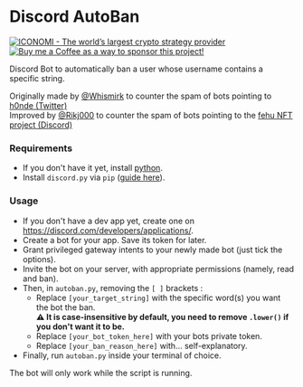 # Discord AutoBan
<p align="left">
    <a href="https://www.iconomi.com/register?ref=JdFzz">
        <img src="https://img.shields.io/badge/ICONOMI-Join-blue?logo=bitcoin&logoColor=white" alt="ICONOMI - The world’s largest crypto strategy provider">
    </a> <a href="https://www.buymeacoffee.com/Rikj000">
        <img src="https://img.shields.io/badge/-Buy%20me%20a%20Coffee!-FFDD00?logo=buy-me-a-coffee&logoColor=black" alt="Buy me a Coffee as a way to sponsor this project!">
    </a>
</p>

Discord Bot to automatically ban a user whose username contains a specific string.

Originally made by [@Whismirk](https://github.com/Whismirk) to counter the spam of bots pointing to [h0nde (Twitter)](https://twitter.com/h0nde)   
Improved by [@Rikj000](https://github.com/Rikj000) to counter the spam of bots pointing to the [fehu NFT project (Discord)](https://discord.gg/8bB837HRPb)

### Requirements
- If you don't have it yet, install [python](https://www.python.org/downloads/).
- Install `discord.py` via `pip` ([guide here](https://discordpy.readthedocs.io/en/stable/intro.html)).

### Usage

- If you don't have a dev app yet, create one on https://discord.com/developers/applications/.
- Create a bot for your app. Save its token for later.
- Grant privileged gateway intents to your newly made bot (just tick the options).
- Invite the bot on your server, with appropriate permissions (namely, read and ban).
- Then, in `autoban.py`, removing the `[ ]` brackets :
  - Replace `[your_target_string]` with the specific word(s) you want the bot the ban.   
      **⚠️ It is case-insensitive by default, you need to remove `.lower()` if you don't want it to be.**
  - Replace `[your_bot_token_here]` with your bots private token.
  - Replace `[your_ban_reason_here]` with... self-explanatory.
- Finally, run `autoban.py` inside your terminal of choice.

The bot will only work while the script is running.

